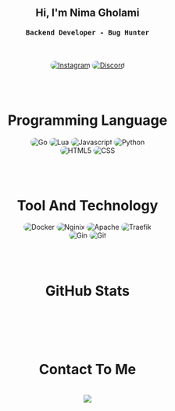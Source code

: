 
<div align="center">
<h2>Hi, I'm Nima Gholami </h2>
</div>


<div align="center">
<h4 align="center"><samp> Backend Developer - Bug Hunter</samp></h4>
</div>

<br>

<p align="center">
    <a href="https://instagram.com/nima._.ism"><img src="https://img.shields.io/badge/Instagram-171717?style=for-the-badge&logo=instagram&logoColor=5459a7" style="border-radius:15px" alt="Instagram"></a>
    <a href="https://discord.gg/mYPyceJ7WX"><img src="https://img.shields.io/badge/Discord-171717?style=for-the-badge&logo=discord&logoColor=5459a7" style="border-radius:15px" alt="Discord"></a>
</p>

<br><br>

<h1 align="center">
    Programming Language
</h1>

<div align="center">
    <img src="https://img.shields.io/badge/go-%2300ADD8.svg?style=for-the-badge&logo=go&logoColor=5459a7&color=171717" alt="Go" style="border-radius:15px"/>
    <img src="https://img.shields.io/badge/lua-%232C2D72.svg?style=for-the-badge&logo=lua&logoColor=5459a7&color=171717" alt="Lua" style="border-radius:15px"/>
    <img src="https://img.shields.io/static/v1?style=for-the-badge&message=Javascript&color=171717&logo=Javascript&logoColor=5459a7&label=" alt="Javascript" style="border-radius:15px"/>
    <img src="https://img.shields.io/badge/python-171717?style=for-the-badge&logo=python&logoColor=5459a7&color=171717" alt="Python" style="border-radius:15px"/>
    <br/>
    <img src="https://img.shields.io/badge/HTML5-171717?style=for-the-badge&logo=html5&logoColor=5459a7&color=171717" alt="HTML5" style="border-radius:15px"/>
    <img src="https://img.shields.io/badge/CSS-171717?style=for-the-badge&logo=css3&logoColor=5459a7&color=171717" alt="CSS" style="border-radius:15px"/>
</div>

<br><br>

<h1 align="center">
    Tool And Technology
</h1>

<div align="center">
    <img src="https://img.shields.io/badge/docker-%230db7ed.svg?style=for-the-badge&color=171717&logo=docker&logoColor=5459a7" alt="Docker" style="border-radius:15px"/>
    <img src="https://img.shields.io/static/v1?style=for-the-badge&message=NGINX&color=171717&logo=NGINX&logoColor=5459a7&label=" alt="Nginix" style="border-radius:15px"/>
    <img src="https://img.shields.io/static/v1?style=for-the-badge&message=Apache&color=171717&logo=Apache&logoColor=5459a7&label=" alt="Apache" style="border-radius:15px"/>
    <img src="https://img.shields.io/static/v1?style=for-the-badge&message=Traefik&color=171717&logo=Traefik+Proxy&logoColor=5459a7&label=" alt="Traefik" style="border-radius:15px"/>
    <br/>
    <img src="https://img.shields.io/static/v1?style=for-the-badge&message=Gin&color=171717&logo=gin&logoColor=5459a7&label=" alt="Gin" style="border-radius:15px"/>
    <img src="https://img.shields.io/badge/git-171717.svg?style=for-the-badge&logo=git&logoColor=5459a7" alt="Git" style="border-radius:15px"/>
</div>

<br><br>


<h1 align="center">
    GitHub Stats
</h1>

<div align="center">
    <img align="center" src="https://github-readme-stats.vercel.app/api/top-langs/?username=nimaism&langs_count=10&layout=compact&theme=gruvbox_duo&hide_border=true&bg_color=171717&title_color=5459a7&icon_color=5459a7&text_color=ffffff&count_private=true"  alt=""/>
</div>
<br/>

<div align="center">
    <img align="center" src="https://github-readme-stats.vercel.app/api?username=nimaism&theme=gruvbox_duo&show_icons=true&include_all_commits=true&count_private=true&theme=react&hide_border=true&bg_color=171717&title_color=5459a7&icon_color=5459a7&text_color=ffffff&count_private=true"  alt=""/>
</div>

<br/>

<div align="center">
    <img align="center" src="https://github-readme-streak-stats.herokuapp.com/?user=nimaism&theme=gruvbox_duo&background=171717&hide_border=true&ring=5459a7&currStreakLabel=5459a7&sideNums=5459a7&currStreakNum=5459a7&sideLabels=5459a7&text_color=ffffff&count_private=true"  alt=""/>
</div>

<br/>
<br>
   
<h1 align="center">
     Contact To Me
</h1>

<div align="center"> 
    <img align="center" src="https://discord.c99.nl/widget/theme-1/841250866895781918.png" alt=""/>
</div>
<br/>
<div align="center">
       <img src="https://count.getloli.com/get/@:nimaism"/>
</div>
